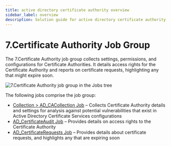```yaml
---
title: active directory certificate authority overview
sidebar_label: overview
description: Solution guide for active directory certificate authority overview including implementation steps, configuration, and best practices.
---
```


# 7.Certificate Authority Job Group

The 7.Certificate Authority job group collects settings, permissions, and configurations for
Certificate Authorities. It details access rights for the Certificate Authority and reports on
certificate requests, highlighting any that might expire soon.

![7.Certificate Authority job group in the Jobs tree](/img/product_docs/accessanalyzer/admin/hostmanagement/jobstree.webp)

The following jobs comprise the job group:

- [Collection > AD_CACollection Job](/docs/accessanalyzer/12.0/solutions/active-directory/certificate-authority/ad-ca-collection.md) – Collects Certificate Authority details
  and settings for analysis against potential vulnerabilities that exist in Active Directory
  Certificate Services configurations
- [AD_CertificateAudit Job](/docs/accessanalyzer/12.0/solutions/active-directory/certificate-authority/ad-certificate-audit.md) – Provides details on access rights to the
  Certificate Authority
- [AD_CertificateRequests Job](/docs/accessanalyzer/12.0/solutions/active-directory/certificate-authority/ad-certificate-requests.md) – Provides details about certificate
  requests, and highlights any that are expiring soon
